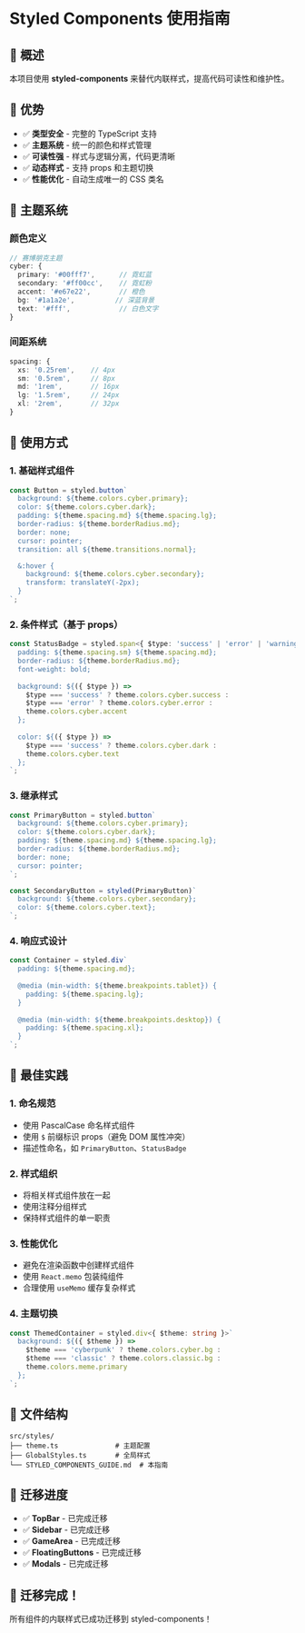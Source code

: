 # Styled Components 使用指南

## 🎯 **概述**

本项目使用 **styled-components** 来替代内联样式，提高代码可读性和维护性。

## 🚀 **优势**

- ✅ **类型安全** - 完整的 TypeScript 支持
- ✅ **主题系统** - 统一的颜色和样式管理
- ✅ **可读性强** - 样式与逻辑分离，代码更清晰
- ✅ **动态样式** - 支持 props 和主题切换
- ✅ **性能优化** - 自动生成唯一的 CSS 类名

## 🎨 **主题系统**

### 颜色定义
```typescript
// 赛博朋克主题
cyber: {
  primary: '#00fff7',      // 霓虹蓝
  secondary: '#ff00cc',    // 霓虹粉
  accent: '#e67e22',       // 橙色
  bg: '#1a1a2e',          // 深蓝背景
  text: '#fff',            // 白色文字
}
```

### 间距系统
```typescript
spacing: {
  xs: '0.25rem',    // 4px
  sm: '0.5rem',     // 8px
  md: '1rem',       // 16px
  lg: '1.5rem',     // 24px
  xl: '2rem',       // 32px
}
```

## 📝 **使用方式**

### 1. 基础样式组件
```typescript
const Button = styled.button`
  background: ${theme.colors.cyber.primary};
  color: ${theme.colors.cyber.dark};
  padding: ${theme.spacing.md} ${theme.spacing.lg};
  border-radius: ${theme.borderRadius.md};
  border: none;
  cursor: pointer;
  transition: all ${theme.transitions.normal};

  &:hover {
    background: ${theme.colors.cyber.secondary};
    transform: translateY(-2px);
  }
`;
```

### 2. 条件样式（基于 props）
```typescript
const StatusBadge = styled.span<{ $type: 'success' | 'error' | 'warning' }>`
  padding: ${theme.spacing.sm} ${theme.spacing.md};
  border-radius: ${theme.borderRadius.md};
  font-weight: bold;
  
  background: ${({ $type }) => 
    $type === 'success' ? theme.colors.cyber.success :
    $type === 'error' ? theme.colors.cyber.error :
    theme.colors.cyber.accent
  };
  
  color: ${({ $type }) => 
    $type === 'success' ? theme.colors.cyber.dark :
    theme.colors.cyber.text
  };
`;
```

### 3. 继承样式
```typescript
const PrimaryButton = styled.button`
  background: ${theme.colors.cyber.primary};
  color: ${theme.colors.cyber.dark};
  padding: ${theme.spacing.md} ${theme.spacing.lg};
  border-radius: ${theme.borderRadius.md};
  border: none;
  cursor: pointer;
`;

const SecondaryButton = styled(PrimaryButton)`
  background: ${theme.colors.cyber.secondary};
  color: ${theme.colors.cyber.text};
`;
```

### 4. 响应式设计
```typescript
const Container = styled.div`
  padding: ${theme.spacing.md};
  
  @media (min-width: ${theme.breakpoints.tablet}) {
    padding: ${theme.spacing.lg};
  }
  
  @media (min-width: ${theme.breakpoints.desktop}) {
    padding: ${theme.spacing.xl};
  }
`;
```

## 🔧 **最佳实践**

### 1. 命名规范
- 使用 PascalCase 命名样式组件
- 使用 `$` 前缀标识 props（避免 DOM 属性冲突）
- 描述性命名，如 `PrimaryButton`、`StatusBadge`

### 2. 样式组织
- 将相关样式组件放在一起
- 使用注释分组样式
- 保持样式组件的单一职责

### 3. 性能优化
- 避免在渲染函数中创建样式组件
- 使用 `React.memo` 包装纯组件
- 合理使用 `useMemo` 缓存复杂样式

### 4. 主题切换
```typescript
const ThemedContainer = styled.div<{ $theme: string }>`
  background: ${({ $theme }) => 
    $theme === 'cyberpunk' ? theme.colors.cyber.bg :
    $theme === 'classic' ? theme.colors.classic.bg :
    theme.colors.meme.primary
  };
`;
```

## 📁 **文件结构**

```
src/styles/
├── theme.ts              # 主题配置
├── GlobalStyles.ts       # 全局样式
└── STYLED_COMPONENTS_GUIDE.md  # 本指南
```

## 🎨 **迁移进度**

- ✅ **TopBar** - 已完成迁移
- ✅ **Sidebar** - 已完成迁移
- ✅ **GameArea** - 已完成迁移
- ✅ **FloatingButtons** - 已完成迁移
- ✅ **Modals** - 已完成迁移

## 🎉 **迁移完成！**

所有组件的内联样式已成功迁移到 styled-components！
